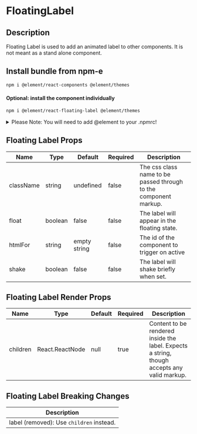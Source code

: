 # FloatingLabel

## Description

Floating Label is used to add an animated label to other components. It is not meant as a stand alone component.

## Install bundle from npm-e

```bash
npm i @element/react-components @element/themes
```

#### Optional: install the component individually

```bash
npm i @element/react-floating-label @element/themes
```

<details>

<summary>
Please Note: You will need to add @element to your .npmrc!
</summary>

Open `~/.npmrc` in an editor and add the following line to enable the `@element`
scope:

```bash

@element:registry=https://npm.platforms.engineering

```

### Troubleshooting

See below if you have never installed a package from Bayer's npm-enterprise or
run into the following error:

```bash

npm ERR! code E401
npm ERR! Unable to authenticate, your authentication token seems to be invalid.
npm ERR! To correct this please trying logging in again with:
npm ERR!     npm login

```

### Setup an access token

See the
[devtools npm-e guide](https://devtools.bayer.com/docs/development/package-management/npm/)
to learn how to create an access token if this is the first time you are using a
npm-e package at Bayer or you do not have a line that starts with the following
in your `~/.npmrc` file:

`//npm.platforms.engineering/:_authToken=`

</details>

## Floating Label Props

| Name      | Type    | Default      | Required | Description                                                      |
| --------- | ------- | ------------ | -------- | ---------------------------------------------------------------- |
| className | string  | undefined    | false    | The css class name to be passed through to the component markup. |
| float     | boolean | false        | false    | The label will appear in the floating state.                     |
| htmlFor   | string  | empty string | false    | The id of the component to trigger on active                     |
| shake     | boolean | false        | false    | The label will shake briefly when set.                           |

## Floating Label Render Props

| Name     | Type            | Default | Required | Description                                                                                 |
| -------- | --------------- | ------- | -------- | ------------------------------------------------------------------------------------------- |
| children | React.ReactNode | null    | true     | Content to be rendered inside the label. Expects a string, though accepts any valid markup. |

## Floating Label Breaking Changes

| Description                              |
| ---------------------------------------- |
| label (removed): Use `children` instead. |
